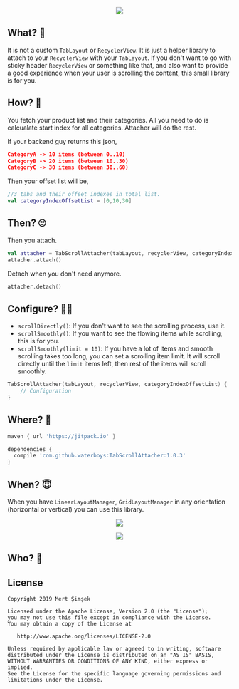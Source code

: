 <p align="center">
  <img src="https://github.com/waterboys/TabScrollAttacher/blob/master/art/artgif.gif">
</p>

## What? 🤔
It is not a custom `TabLayout` or `RecyclerView`. It is just a helper library to attach to your `RecyclerView` with your `TabLayout`. If you don't want to go with sticky header `RecyclerView` or something like that, and also want to provide a good experience when your user is scrolling the content, this small library is for you.

## How? 🤨

You fetch your product list and their categories. All you need to do is calcualate start index for all categories. Attacher will do the rest.

If your backend guy returns this json,
```json
CategoryA -> 10 items (between 0..10)
CategoryB -> 20 items (between 10..30)
CategoryC -> 30 items (between 30..60)
```

Then your offset list will be,

```kotlin
//3 tabs and their offset indexes in total list.
val categoryIndexOffsetList = [0,10,30]
```

## Then? 🙄

Then you attach.
```kotlin
val attacher = TabScrollAttacher(tabLayout, recyclerView, categoryIndexOffsetList)
attacher.attach()
```

Detach when you don't need anymore.
```kotlin
attacher.detach()
```

## Configure? 🧑‍🔧

* `scrollDirectly()`: If you don't want to see the scrolling process, use it.
* `scrollSmoothly()`: If you want to see the flowing items while scrolling, this is for you.
* `scrollSmoothly(limit = 10)`: If you have a lot of items and smooth scrolling takes too long, you can set a scrolling item limit. It will scroll directly until the `limit` items left, then rest of the items will scroll smoothly.
```kotlin
TabScrollAttacher(tabLayout, recyclerView, categoryIndexOffsetList) {
    // Configuration
}
```

## Where? 🤩

```gradle
maven { url 'https://jitpack.io' }
```

```gradle
dependencies {
  compile 'com.github.waterboys:TabScrollAttacher:1.0.3'
}
```

## When? 😇

When you have `LinearLayoutManager`, `GridLayoutManager` in any orientation (horizontal or vertical) you can use this library.

<p align="center">
  <img src="https://raw.githubusercontent.com/waterboys/TabScrollAttacher/master/art/1.png">
</p>

<p align="center">
  <img src="https://raw.githubusercontent.com/waterboys/TabScrollAttacher/master/art/2.png">
</p>

## Who? 👻

License
--------


    Copyright 2019 Mert Şimşek

    Licensed under the Apache License, Version 2.0 (the "License");
    you may not use this file except in compliance with the License.
    You may obtain a copy of the License at

       http://www.apache.org/licenses/LICENSE-2.0

    Unless required by applicable law or agreed to in writing, software
    distributed under the License is distributed on an "AS IS" BASIS,
    WITHOUT WARRANTIES OR CONDITIONS OF ANY KIND, either express or implied.
    See the License for the specific language governing permissions and
    limitations under the License.


